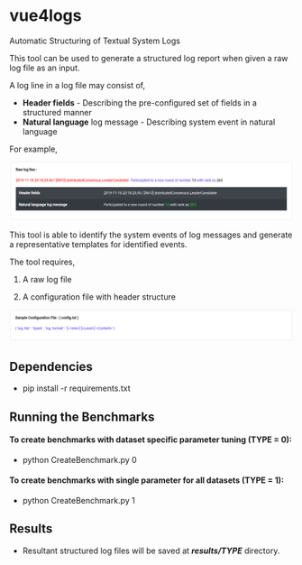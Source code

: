 # vue4logs

Automatic Structuring of Textual System Logs


This tool can be used to generate a structured log report when given a raw log file as an input.

A log line in a log file may consist of,

- **Header fields** - Describing the pre-configured set of fields in a structured manner
- **Natural language** log message - Describing system event in natural language

For example,

![alt text](misc/example.png "General Composition of a Log Line")

This tool is able to identify the system events of log messages and generate a representative templates for identified events.

The tool requires,


1. A raw log file

2. A configuration file with header structure

![alt text](misc/example_config.png "Example Configuring File with the Header Structure")


## Dependencies

- pip install -r requirements.txt

## Running the Benchmarks

#### To create benchmarks with dataset specific parameter tuning (TYPE = 0): 
- python CreateBenchmark.py 0

#### To create benchmarks with single parameter for all datasets (TYPE = 1): 
- python CreateBenchmark.py 1

## Results

- Resultant structured log files will be saved at _**results/TYPE**_ directory.
